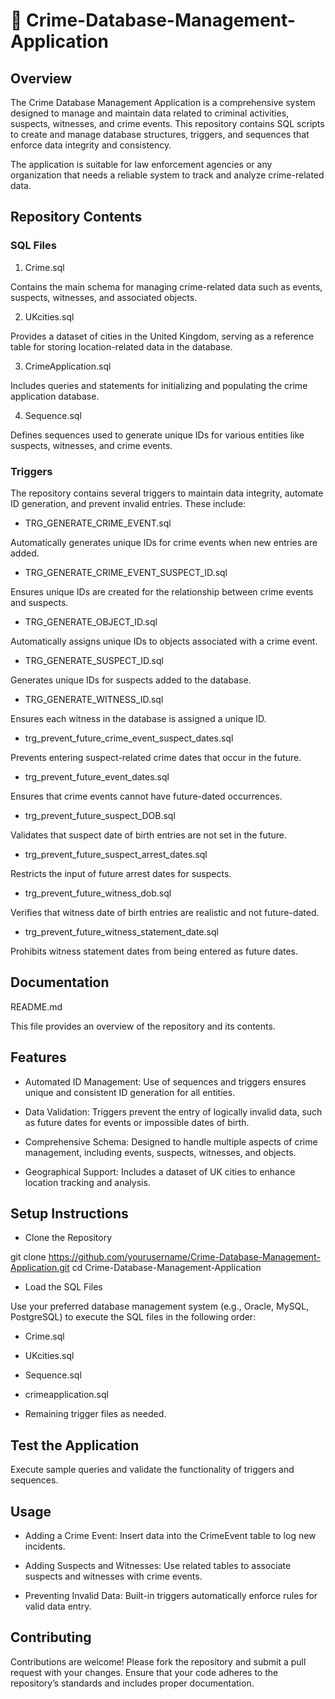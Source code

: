 # 📂 Crime-Database-Management-Application



## Overview

The Crime Database Management Application is a comprehensive system designed to manage and maintain data related to criminal activities, suspects, witnesses, and crime events. This repository contains SQL scripts to create and manage database structures, triggers, and sequences that enforce data integrity and consistency.

The application is suitable for law enforcement agencies or any organization that needs a reliable system to track and analyze crime-related data.

## Repository Contents

### SQL Files

1. Crime.sql

Contains the main schema for managing crime-related data such as events, suspects, witnesses, and associated objects.

2. UKcities.sql

Provides a dataset of cities in the United Kingdom, serving as a reference table for storing location-related data in the database.

3. CrimeApplication.sql

Includes queries and statements for initializing and populating the crime application database.

4. Sequence.sql

Defines sequences used to generate unique IDs for various entities like suspects, witnesses, and crime events.

### Triggers

The repository contains several triggers to maintain data integrity, automate ID generation, and prevent invalid entries. These include:

- TRG_GENERATE_CRIME_EVENT.sql

Automatically generates unique IDs for crime events when new entries are added.

- TRG_GENERATE_CRIME_EVENT_SUSPECT_ID.sql

Ensures unique IDs are created for the relationship between crime events and suspects.

- TRG_GENERATE_OBJECT_ID.sql

Automatically assigns unique IDs to objects associated with a crime event.

- TRG_GENERATE_SUSPECT_ID.sql

Generates unique IDs for suspects added to the database.

- TRG_GENERATE_WITNESS_ID.sql

Ensures each witness in the database is assigned a unique ID.

- trg_prevent_future_crime_event_suspect_dates.sql

Prevents entering suspect-related crime dates that occur in the future.

- trg_prevent_future_event_dates.sql

Ensures that crime events cannot have future-dated occurrences.

- trg_prevent_future_suspect_DOB.sql

Validates that suspect date of birth entries are not set in the future.

- trg_prevent_future_suspect_arrest_dates.sql

Restricts the input of future arrest dates for suspects.

- trg_prevent_future_witness_dob.sql

Verifies that witness date of birth entries are realistic and not future-dated.

- trg_prevent_future_witness_statement_date.sql

Prohibits witness statement dates from being entered as future dates.

## Documentation

README.md

This file provides an overview of the repository and its contents.

## Features

+ Automated ID Management: Use of sequences and triggers ensures unique and consistent ID generation for all entities.

+ Data Validation: Triggers prevent the entry of logically invalid data, such as future dates for events or impossible dates of birth.

+ Comprehensive Schema: Designed to handle multiple aspects of crime management, including events, suspects, witnesses, and objects.

+ Geographical Support: Includes a dataset of UK cities to enhance location tracking and analysis.

## Setup Instructions

* Clone the Repository

git clone https://github.com/yourusername/Crime-Database-Management-Application.git
cd Crime-Database-Management-Application

* Load the SQL Files

Use your preferred database management system (e.g., Oracle, MySQL, PostgreSQL) to execute the SQL files in the following order:

- Crime.sql

- UKcities.sql

- Sequence.sql
  
- crimeapplication.sql

- Remaining trigger files as needed.

## Test the Application

Execute sample queries and validate the functionality of triggers and sequences.

## Usage

- Adding a Crime Event: Insert data into the CrimeEvent table to log new incidents.

- Adding Suspects and Witnesses: Use related tables to associate suspects and witnesses with crime events.

- Preventing Invalid Data: Built-in triggers automatically enforce rules for valid data entry.

## Contributing

Contributions are welcome! Please fork the repository and submit a pull request with your changes. Ensure that your code adheres to the repository’s standards and includes proper documentation.

